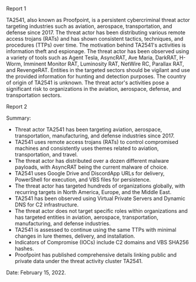 
Report 1

TA2541, also known as Proofpoint, is a persistent cybercriminal threat actor targeting industries such as aviation, aerospace, transportation, and defense since 2017. The threat actor has been distributing various remote access trojans (RATs) and has shown consistent tactics, techniques, and procedures (TTPs) over time. The motivation behind TA2541's activities is information theft and espionage. The threat actor has been observed using a variety of tools such as Agent Tesla, AsyncRAT, Ave Maria, DarkRAT, H-Worm, Imminent Monitor RAT, Luminosity RAT, NetWire RC, Parallax RAT, and RevengeRAT. Entities in the targeted sectors should be vigilant and use the provided information for hunting and detection purposes. The country of origin of TA2541 is unknown. The threat actor's activities pose a significant risk to organizations in the aviation, aerospace, defense, and transportation sectors.





Report 2

Summary:
- Threat actor TA2541 has been targeting aviation, aerospace, transportation, manufacturing, and defense industries since 2017.
- TA2541 uses remote access trojans (RATs) to control compromised machines and consistently uses themes related to aviation, transportation, and travel.
- The threat actor has distributed over a dozen different malware payloads, with AsyncRAT being the current malware of choice.
- TA2541 uses Google Drive and DiscordApp URLs for delivery, PowerShell for execution, and VBS files for persistence.
- The threat actor has targeted hundreds of organizations globally, with recurring targets in North America, Europe, and the Middle East.
- TA2541 has been observed using Virtual Private Servers and Dynamic DNS for C2 infrastructure.
- The threat actor does not target specific roles within organizations and has targeted entities in aviation, aerospace, transportation, manufacturing, and defense industries.
- TA2541 is assessed to continue using the same TTPs with minimal changes in lure themes, delivery, and installation.
- Indicators of Compromise (IOCs) include C2 domains and VBS SHA256 hashes.
- Proofpoint has published comprehensive details linking public and private data under the threat activity cluster TA2541. 

Date: February 15, 2022.



